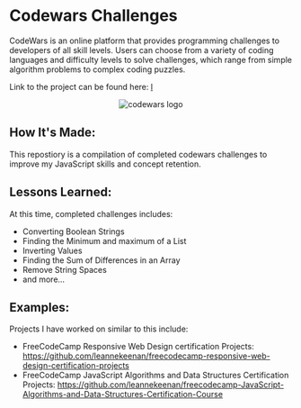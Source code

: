 <h1>Codewars Challenges</h1>

<p>
CodeWars is an online platform that provides programming challenges to developers of all skill levels. 
Users can choose from a variety of coding languages and difficulty levels to solve challenges, which 
range from simple algorithm problems to complex coding puzzles.
</p>

<span>
Link to the project can be found here: <a href="">
l</a>
</span>

<p align="center">
     <img src="https://pbs.twimg.com/profile_banners/709267872/1660844386/1500x500" alt="codewars logo"/>
</p>

<h2>
How It's Made:
</h2>

<p>
This repostiory is a compilation of completed codewars challenges to improve my JavaScript skills 
and concept retention.
</p>

<h2>
Lessons Learned:
</h2>

<p>
At this time, completed challenges includes:
</p>

<ul>
    <li>Converting Boolean Strings</li>
    <li>Finding the Minimum and maximum of a List</li>
    <li>Inverting Values</li>
    <li>Finding the Sum of Differences in an Array</li>
    <li>Remove String Spaces</li>
    <li>and more...</li>
</ul>

<h2>
Examples:
</h2>

<p>
Projects I have worked on similar to this include:
</p>

<ul>
   <li> 
	FreeCodeCamp Responsive Web Design certification Projects: 
	<a href="https://github.com/leannekeenan/freeCodeCamp-Responsive-Web-Design-Certification-Projects">
	https://github.com/leannekeenan/freecodecamp-responsive-web-design-certification-projects
	</a>
   </li>

   <li> 
	FreeCodeCamp JavaScript Algorithms and Data Structures Certification Projects: 
	<a href="https://github.com/leannekeenan/freeCodeCamp-JavaScript-Algorithms-and-Data-Structures-Certification-Course">
	https://github.com/leannekeenan/freecodecamp-JavaScript-Algorithms-and-Data-Structures-Certification-Course
	</a>
   </li>

</ul>
